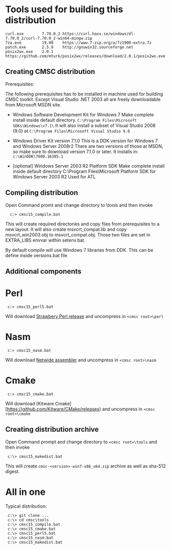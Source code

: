 Tools used for building this distribution
=========================================

```
curl.exe        7.70.0_2 https://curl.haxx.se/windows/dl-7.70.0_2/curl-7.70.0_2-win64-mingw.zip
7za.exe         19.00    https://www.7-zip.org/a/7z1900-extra.7z
patch.exe       2.5.9    http://gnuwin32.sourceforge.net
posix2wx.exe    2.0.1    https://github.com/mturk/posix2wx/releases/download/2.0.1/posix2wx.exe
```

## Creating CMSC distribution

Prerequisites:

The following prerequisites has to be installed in
machine used for building CMSC toolkit.
Except Visual Studio .NET 2003 all are freely
downloadable from Microsoft MSDN site.

* Windows Software Development Kit for Windows 7
  Make complete install inside default directory.
  `C:\Program Files\Microsoft SDKs\Windows\v7.1\`
  It will also install a subset of Visual Studio 2008 (9.0) at
  `C:\Program Files\Microsoft Visual Studio 9.0`

* Windows Driver Kit version 7.1.0
  This is a DDK version for Windows 7 and Windows Server 2008r2
  There are two versions of those at MSDN, so make sure
  to download version 7.1.0 or later. It installs in:
  `c:\WinDDK\7600.16385.1`

* [optional] Windows Server 2003 R2 Platform SDK
  Make complete install inside default directory
  C:\Program Files\Microsoft Platform SDK for Windows Server 2003 R2
  Used for ATL

## Compiling distribution

Open Command promt and change directory to
<cmsc root>\tools and then invoke

```
  c:> cmsc15_compile.bat
```

This will create required directories and copy files
from prerequisites to a new layout.
It will also create msvcrt_compat.lib and copy
msvcrt_win2003.obj to msvcrt_compat.obj. Those two
files are set in EXTRA_LIBS envvar within setenv.bat.

By default compile will use Windows 7 libraries
from DDK. This can be define inside versions.bat file

## Additional components


# Perl


```
 c:> cmsc15_perl5.bat
```

Will download [Strawbery Perl release](http://strawberryperl.com/releases.html)
and uncompress in `<cmsc root>\perl`

# Nasm


```
 c:> cmsc15_nasm.bat
```

Will download [Netwide assembler](https://www.nasm.us/pub/nasm/releasebuilds)
and uncompress in `<cmsc root>\nasm`


# Cmake


```
 c:> cmsc15_cmake.bat
```

Will download [Kitware Cmake][https://github.com/Kitware/CMake/releases)
and uncompress in `<cmsc root>\cmake`

## Creating distribution archive

Open Command prompt and change directory to
`<cmsc root>\tools` and then invoke

```
 c:\> cmsc15_makedist.bat
```

This will create `cmsc-<version>-win7-x86_x64.zip` archive
as well as sha-512 digest.


# All in one

Typical distribution:
```
 c:\> git clone ...
 c:\> cd cmsc\tools
 c:\> cmsc15_compile.bat
 c:\> cmsc15_cmake.bat
 c:\> cmsc15_perl5.bat
 c:\> cmsc15_nasm.bat
 c:\> cmsc15_makedist.bat
```
